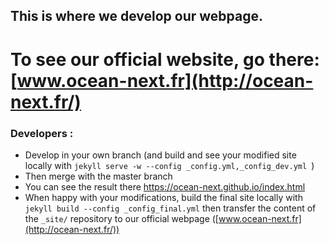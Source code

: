 ## This is where we develop our webpage. 

# To see our official website, go there: [www.ocean-next.fr](http://ocean-next.fr/)

### Developers :
* Develop in your own branch (and build and see your modified site locally with ```jekyll serve -w --config _config.yml,_config_dev.yml ```)
* Then merge with the master branch
* You can see the result there https://ocean-next.github.io/index.html
* When happy with your modifications, build the final site locally with ```jekyll build --config _config_final.yml``` then   transfer the content of the ```_site/``` repository to our official webpage ([www.ocean-next.fr](http://ocean-next.fr/))
